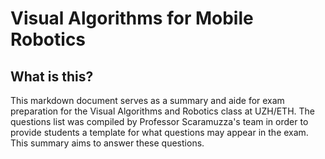 # Visual Algorithms for Mobile Robotics

## What is this?

This markdown document serves as a summary and aide for exam preparation for
the Visual Algorithms and Robotics class at UZH/ETH. The questions list was
compiled by Professor Scaramuzza's team in order to provide students a template
for what questions may appear in the exam. This summary aims to answer these
questions.
